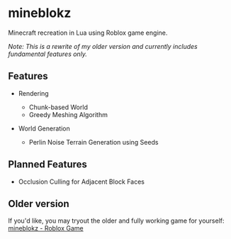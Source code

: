# mineblokz

Minecraft recreation in Lua using Roblox game engine.

_Note: This is a rewrite of my older version and currently includes fundamental features only._

## Features

- Rendering

  - Chunk-based World
  - Greedy Meshing Algorithm

- World Generation
  - Perlin Noise Terrain Generation using Seeds

## Planned Features

- Occlusion Culling for Adjacent Block Faces

## Older version

If you'd like, you may tryout the older and fully working game for yourself:
[mineblokz - Roblox Game](https://www.roblox.com/games/15610760492/mineblokz)
